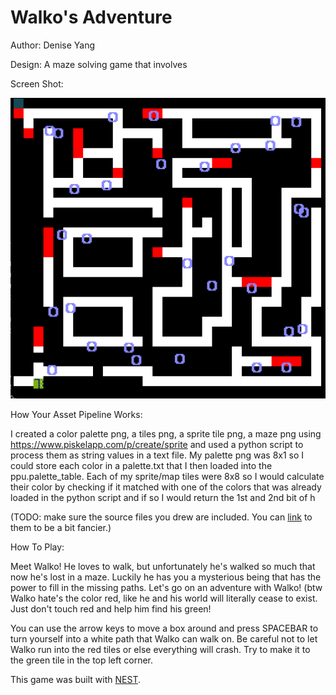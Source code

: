 # Walko's Adventure

Author: Denise Yang

Design: A maze solving game that involves 

Screen Shot:

![Screen Shot](screenshot.png)

How Your Asset Pipeline Works:

I created a color palette png, a tiles png, a sprite tile png, a maze png using https://www.piskelapp.com/p/create/sprite and used a python script to process them as string values in a text file. 
My palette png was 8x1 so I could store each color in a palette.txt that I then loaded into the ppu.palette_table. Each of my sprite/map tiles were 8x8 so I would calculate their color by checking if it matched with one of the colors that was already loaded in the python script and if so I would return the 1st and 2nd bit of h

(TODO: make sure the source files you drew are included. You can [link](your/file.png) to them to be a bit fancier.)

How To Play:

Meet Walko! He loves to walk, but unfortunately he's walked so much that now he's lost in a maze. Luckily he has you a mysterious being that has the power to fill in the missing paths. Let's go on an adventure with Walko! (btw Walko hate's the color red, like he and his world will literally cease to exist. Just don't touch red and help him find his green!

You can use the arrow keys to move a box around and press SPACEBAR to turn yourself into a white path that Walko can walk on. Be careful not to let Walko run into the red tiles or else everything will crash. Try to make it to the green tile in the top left corner. 


This game was built with [NEST](NEST.md).


